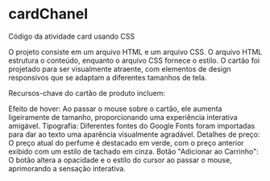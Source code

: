 # cardChanel
Código da atividade card usando CSS

O projeto consiste em um arquivo HTML e um arquivo CSS. O arquivo HTML estrutura o conteúdo, enquanto o arquivo CSS fornece o estilo. O cartão foi projetado para ser visualmente atraente, com elementos de design responsivos que se adaptam a diferentes tamanhos de tela.

Recursos-chave do cartão de produto incluem:

Efeito de hover: Ao passar o mouse sobre o cartão, ele aumenta ligeiramente de tamanho, proporcionando uma experiência interativa amigável.
Tipografia: Diferentes fontes do Google Fonts foram importadas para dar ao texto uma aparência visualmente agradável.
Detalhes de preço: O preço atual do perfume é destacado em verde, com o preço anterior exibido com um estilo de tachado em cinza.
Botão "Adicionar ao Carrinho": O botão altera a opacidade e o estilo do cursor ao passar o mouse, aprimorando a sensação interativa.

